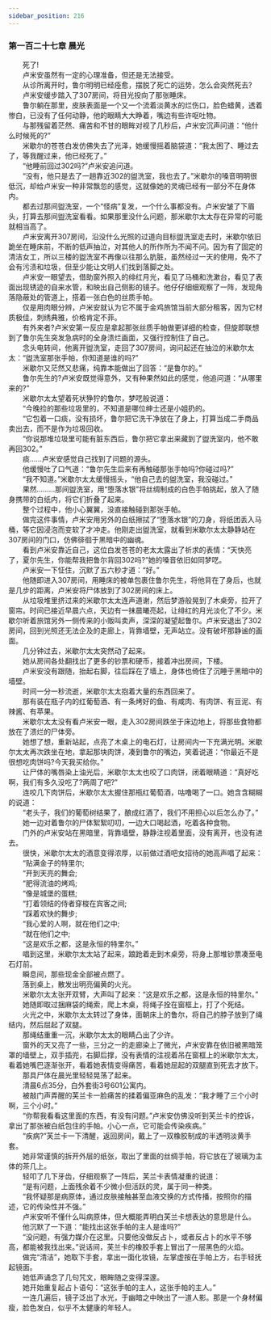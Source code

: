 ```yaml
---
sidebar_position: 216
---
```

### 第一百二十七章 晨光  


　　死了!  
　　卢米安虽然有一定的心理准备，但还是无法接受。  
　　从诊所离开时，鲁尔明明已经痊愈，摆脱了死亡的运势，怎么会突然死去?  
　　卢米安缓步踏入了307房间，将目光投向了那张睡床。  
　　鲁尔躺在那里，皮肤表面是一个又一个流着淡黄水的烂伤口，脸色蜡黄，透着惨白，已没有了任何动静，他的眼睛大大睁着，嘴边有些许呕吐物。  
　　与那残留着茫然、痛苦和不甘的眼眸对视了几秒后，卢米安沉声问道：“他什么时候死的?”  
　　米歇尔的苍苍白发仿佛失去了光泽，她缓慢摇着脑袋道：“我太困了、睡过去了，等我醒过来，他已经死了。”  
　　“他睡前回过302吗?”卢米安追问道。  
　　“没有，他只是去了一趟靠近302的盥洗室，我也去了。”米歇尔的嗓音明明很低沉，却给卢米安一种非常飘忽的感觉，这就像她的灵魂已经有一部分不在身体内。  
　　都去过那间盥洗室，一个“怪病”复发，一个什么事都没有。卢米安皱了下眉头，打算去那间盥洗室看看。如果那里没什么问题，那米歇尔太太存在异常的可能就相当高了。  
　　卢米安离开307房间，沿没什么光照的过道向目标盥洗室走去时，米歇尔依旧跪坐在睡床前，不断的低声抽泣，对其他人的所作所为不闻不问。因为有了固定的清洁女工，所以三楼的盥洗室不再像以往那么肮脏，虽然经过一天的使用，免不了会有污渍和垃圾，但至少能让文明人们找到落脚之处。  
　　卢米安一眼望去，借助窗外照入的绯红月光，看见了马桶和洗漱台，看见了表面出现锈迹的自来水管，和映出自己侧影的镜子。他仔仔细细观察了一阵，发现角落隐蔽处的管道上，搭着一张白色的丝质手帕。  
　　仅是用肉眼分辨，卢米安就认为它不属于金鸡旅馆当前大部分租客，因为它材质极佳，刺绣典雅，价格肯定不菲。  
　　有外来者?卢米安第一反应是拿起那张丝质手帕做更详细的检查，但旋即联想到了鲁尔先生突发急病时的全身溃烂画面，又强行控制住了自己。  
　　念头电转间，他离开盥洗室，走回了307房间，询问起还在抽泣的米歇尔太太：“盥洗室那张手帕，你知道是谁的吗?”  
　　米歇尔又茫然又悲痛，纯靠本能做出了回答：“是鲁尔的。”  
　　鲁尔先生的?卢米安既觉得意外，又有种果然如此的感觉，他追问道：“从哪里来的?”  
　　米歇尔太太望着死状狰狞的鲁尔，梦呓般说道：  
　　“今晚捡的那些垃圾里的，不知道是哪位绅士还是小姐扔的。  
　　“它包着一口痰，没有损坏，鲁尔把它洗干净放在了身上，打算当成二手商品卖出去，而不是作为垃圾回收。  
　　“你说那堆垃圾里可能有脏东西后，鲁尔把它拿出来藏到了盥洗室内，他不敢再回302。”  
　　痰……卢米安感觉自己找到了问题的源头。  
　　他缓慢吐了口气道：“鲁尔先生后来有再触碰那张手帕吗?你碰过吗?”  
　　“我不知道。”米歇尔太太缓慢摇头，“他自己去的盥洗室，我没碰过。”  
　　果然………那间盥洗室，用“堕落水银”将丝绸制成的白色手帕挑起，放入了随身携带的白纸内，将它们折叠了起来。  
　　整个过程中，他小心翼翼，没直接触碰到那张手帕。  
　　做完这件事情，卢米安用另外的白纸擦拭了“堕落水银”的刀身，将纸团丢入马桶，等它因浸泡而变软了才冲走。他刚走出盥洗室，就看到米歇尔太太静静站在307房间的门口，仿佛徘徊于黑暗中的幽魂。  
　　看到卢米安靠近自己，这位白发苍苍的老太太露出了祈求的表情：“天快亮了，夏尔先生，你能帮我把鲁尔背回302吗?”她的嗓音依旧如同梦呓。  
　　卢米安一下怔住，沉默了五六秒才道：“好。”  
　　他随即进入307房间，用睡床的被单包裹住鲁尔先生，将他背在了身后，也就是几步的距离，卢米安将尸体放到了302房间的床上。  
　　从垃圾堆里挤过来的米歇尔太太连声道谢，然后梦游般晃到了木桌旁，拉开了窗帘。时间已接近早晨六点，天边有一抹晨曦亮起，让绯红的月光淡化了不少。米歇尔听着旅馆另外一侧传来的小贩叫卖声，深深的凝望起鲁尔。卢米安退出了302房间，回到光照还无法企及的走廊上，背靠墙壁，无声站立。没有破坏那静谧的画面。  
　　几分钟过去，米歇尔太太突然动了起来。  
　　她从房间各处翻找出了更多的钞票和硬币，接着冲出房间，下楼。  
　　卢米安没有跟随，抬起右脚，往后踩在了墙上，身体也倚住了沉睡于黑暗中的墙壁。  
　　时间一分一秒流逝，米歇尔太太抱着大量的东西回来了。  
　　那有装在瓶子内的红葡萄酒、有一条烤好的鱼、有咸肉、有肉饼、有豆泥、有辣酱、有苹果。  
　　米歇尔太太没有看卢米安一眼，走入302房间跌坐于床边地上，将那些食物都放在了溃烂的尸体旁。  
　　她想了想，重新站起，点亮了木桌上的电石灯，让房间内一下充满光明。米歇尔太太再次跌坐在地，拿起那块肉饼，凑到鲁尔的嘴边，笑着说道：“你最近不是很想吃肉饼吗?今天我买给你。”  
　　让尸体的嘴唇染上油光后，米歇尔太太也咬了口肉饼，闭着眼睛道：“真好吃啊，我们有多久没吃了?两周了吧?”  
　　连咬几下肉饼后，米歇尔太太握住那瓶红葡萄酒，咕噜喝了一口。她含含糊糊的说道：  
　　“老头子，我们的葡萄树结果了，酿成红酒了，我们不用担心以后怎么办了。”  
　　她一边对着鲁尔的尸体絮絮叨叨，一边大口喝起酒，吃着各种食物。  
　　门外的卢米安站在黑暗里，背靠墙壁，静静注视着里面，没有离开，也没有进去。  
　　很快，米歇尔太太的酒意变得浓厚，以前做过酒吧女招待的她高声唱了起来：  
　　“贴满金子的特里尔;  
　　“开到天亮的舞会;  
　　“肥得流油的烤鸡;  
　　“像是城堡的蛋糕;  
　　“打着领结的侍者穿梭在宾客之间;  
　　“踩着欢快的舞步;  
　　“我心爱的人啊，就在他们之中;  
　　“就在他们之中;  
　　“这是欢乐之都，这是永恒的特里尔。”  
　　唱到这里，米歇尔太太站了起来，踉跄着走到木桌旁，将身上那堆钞票凑至电石灯前。  
　　瞬息间，那些现金全部被点燃了。  
　　落到桌上，散发出明亮偏黄的火光。  
　　米歇尔太太张开双臂，大声叫了起来：“这是欢乐之都，这是永恒的特里尔。”  
　　她随即取过捆麻袋的绳索，爬上木桌，将绳子拴在窗框上，打了个死结。  
　　火光之中，米歇尔太太转过了身体，面朝床上的鲁尔，将自己的脖子放到了绳结内，然后屈起了双腿。  
　　那绳结重重一沉，米歇尔太太的眼睛凸出了少许。  
　　窗外的天又亮了一些，三分之一的走廊染上了微光，卢米安靠在依旧被黑暗笼罩的墙壁上，双手插兜，右脚后撑，没有表情的注视着吊在窗框上的米歇尔太太，看着她嘴巴逐渐张开，看着她表情变得痛苦，看着她屈起的双腿直到死去才放下。  
　　那具尸体在晨光里轻轻晃荡了起来。  
　　清晨6点35分，白外套街3号601公寓内。  
　　被敲门声弄醒的芙兰卡一脸痛苦的揉着偏亚麻色的乱发：“我才睡了三个小时啊，三个小时。”  
　　“你帮我看看这里面的东西，有没有问题。”卢米安仿佛没听到芙兰卡的控诉，拿出了那张被白纸包住的手帕。小心一点，它可能会传染疾病。”  
　　“疾病?”芙兰卡一下清醒，返回房间，戴上了一双橡胶制成的半透明淡黄手套。  
　　她非常谨慎的拆开外层的纸张，取出了里面的丝绸手帕，将它放在了玻璃为主体的茶几上。  
　　轻叩了几下牙齿，仔细观察了一阵后，芙兰卡表情凝重的说道：  
　　“是有问题，上面残余着不少微小但活跃的灵，属于同一种类。  
　　“我怀疑那是病原体，通过皮肤接触甚至血液交换的方式传播，按照你的描述，它的传染性并不强。”  
　　卢米安听不懂什么叫病原体，但大概能弄明白芙兰卡想表达的意思是什么。  
　　他沉默了一下道：“能找出这张手帕的主人是谁吗?”  
　　“没问题，有强力媒介在这里。只要他没做反占卜，或者反占卜的水平不够高，都能被我找出来。”说话间，芙兰卡的橡胶手套上冒出了一层黑色的火焰。  
　　做完“清洁”，她取下手套，拿出一面化妆镜，左掌虚按在手帕上方，右手轻抚起镜面。  
　　她低声诵念了几句咒文，眼眸随之变得深邃。  
　　她开始重复起占卜语句：“这张手帕的主人，这张手帕的主人。”  
　　一连几遍后，镜子泛出了水光，于幽暗之中映出了一道人影。那是一个身材偏瘦，脸色发白，似乎不太健康的年轻人。  
